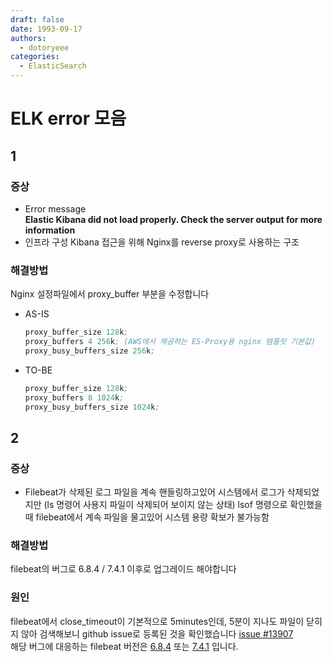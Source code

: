 ```yaml
---
draft: false
date: 1993-09-17
authors:
  - dotoryeee
categories:
  - ElasticSearch
---
```

# ELK error 모음

## 1
### 증상
- Error message<br>
  **Elastic Kibana did not load properly. Check the server output for more information**
- 인프라 구성
    Kibana 접근을 위해 Nginx를 reverse proxy로 사용하는 구조

### 해결방법
Nginx 설정파일에서 proxy_buffer 부분을 수정합니다

- AS-IS
    ```s
    proxy_buffer_size 128k;
	proxy_buffers 4 256k; (AWS에서 제공하는 ES-Proxy용 nginx 템플릿 기본값)
	proxy_busy_buffers_size 256k;
    ```
- TO-BE
    ```s
    proxy_buffer_size 128k;
	proxy_buffers 8 1024k;
	proxy_busy_buffers_size 1024k;
    ```
<!-- more -->
## 2
### 증상
- Filebeat가 삭제된 로그 파일을 계속 핸들링하고있어 시스템에서 로그가 삭제되었지만 (ls 명령어 사용지 파일이 삭제되어 보이지 않는 상태) lsof 명령으로 확인했을 때 filebeat에서 계속 파일을 물고있어 시스템 용량 확보가 불가능함

### 해결방법
filebeat의 버그로 6.8.4 / 7.4.1 이후로 업그레이드 해야합니다

### 원인
filebeat에서 close_timeout이 기본적으로 5minutes인데, 5분이 지나도 파일이 닫히지 않아 검색해보니 github issue로 등록된 것을 확인했습니다 [issue #13907](http://github.com/elastic/beats/pulls?q=13907)<br>
해당 버그에 대응하는 filebeat 버전은 [6.8.4](https://www.elastic.co/guide/en/beats/libbeat/6.8/release-notes-6.8.4.html#_bugfixes_11) 또는 [7.4.1](https://www.elastic.co/guide/en/beats/libbeat/7.17/release-notes-7.4.1.html0) 입니다.